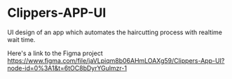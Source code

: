 # Clippers-APP-UI
UI design of an app which automates the haircutting process with realtime wait time.

Here's a link to the Figma project
https://www.figma.com/file/jaVLpiqm8b06AHmLOAXg59/Clippers-App-UI?node-id=0%3A1&t=6tOC8bDyrYGulmzr-1
